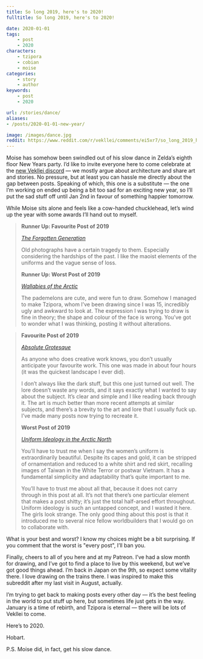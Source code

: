 ```yaml
---
title: So long 2019, here's to 2020!
fulltitle: So long 2019, here's to 2020!

date: 2020-01-01
tags:
    - post
    - 2020
characters:
    - tzipora
    - cobian
    - moise
categories:
    - story
    - author
keywords:
    - post
    - 2020

url: /stories/dance/
aliases:
- /posts/2020-01-01-new-year/

image: /images/dance.jpg
reddit: https://www.reddit.com/r/vekllei/comments/ei5xr7/so_long_2019_heres_to_2020/
---
```


Moise has somehow been swindled out of his slow dance in Zelda’s eighth floor New Years party. I’d like to invite everyone here to come celebrate at the [new Vekllei discord](https://discord.gg/dCE6vSU) — we mostly argue about architecture and share art and stories. No pressure, but at least you can hassle me directly about the gap between posts. Speaking of which, this one is a substitute — the one I’m working on ended up being a bit too sad for an exciting new year, so I’ll put the sad stuff off until Jan 2nd in favour of something happier tomorrow.

While Moise sits alone and feels like a cow-handed chucklehead, let’s wind up the year with some awards I’ll hand out to myself.

>**Runner Up: Favourite Post of 2019**
>
>[*The Forgotten Generation*](https://www.reddit.com/r/worldbuilding/comments/auz580/the_forgotten_generation/)
>
>Old photographs have a certain tragedy to them. Especially considering the hardships of the past. I like the maoist elements of the uniforms and the vague sense of loss.
>
>**Runner Up: Worst Post of 2019**
>
>[*Wallabies of the Arctic*](https://www.reddit.com/r/vekllei/comments/e6iykk/wallabies_of_the_arctic_veklleis_pademelon_and/)
>
>The pademelons are cute, and were fun to draw. Somehow I managed to make Tzipora, whom I’ve been drawing since I was 15, incredibly ugly and awkward to look at. The expression I was trying to draw is fine in theory; the shape and colour of the face is wrong. You’ve got to wonder what I was thinking, posting it without alterations.

>**Favourite Post of 2019**
>
>[*Absolute Grotesque*](https://www.reddit.com/r/worldbuilding/comments/c05k16/absolute_grotesque/)
>
>As anyone who does creative work knows, you don’t usually anticipate your favourite work. This one was made in about four hours (it was the quickest landscape I ever did).
>
>I don’t always like the dark stuff, but this one just turned out well. The lore doesn’t waste any words, and it says exactly what I wanted to say about the subject. It’s clear and simple and I like reading back through it. The art is much better than more recent attempts at similar subjects, and there’s a brevity to the art and lore that I usually fuck up. I’ve made many posts now trying to recreate it.
>
>**Worst Post of 2019**
>
>[*Uniform Ideology in the Arctic North*](https://www.reddit.com/r/vekllei/comments/dj5di0/uniform_ideology_in_the_arctic_north/)
>
>You’ll have to trust me when I say the women’s uniform is extraordinarily beautiful. Despite its capes and gold, it can be stripped of ornamentation and reduced to a white shirt and red skirt, recalling images of Taiwan in the White Terror or postwar Vietnam. It has a fundamental simplicity and adaptability that’s quite important to me.
>
>You’ll have to trust me about all that, because it does not carry through in this post at all. It’s not that there’s one particular element that makes a post shitty; it’s just the total half-arsed effort throughout. Uniform ideology is such an untapped concept, and I wasted it here. The girls look strange. The only good thing about this post is that it introduced me to several nice fellow worldbuilders that I would go on to collaborate with.

What is your best and worst? I know my choices might be a bit surprising. If you comment that the worst is "every post", I’ll ban you.

Finally, cheers to all of you here and at my Patreon. I’ve had a slow month for drawing, and I’ve got to find a place to live by this weekend, but we’ve got good things ahead. I’m back in Japan on the 9th, so expect some vitality there. I love drawing on the trains there. I was inspired to make this subreddit after my last visit in August, actually.

I’m trying to get back to making posts every other day — it’s the best feeling in the world to put stuff up here, but sometimes life just gets in the way. January is a time of rebirth, and Tzipora is eternal — there will be lots of Vekllei to come.

Here’s to 2020.

Hobart.

P.S. Moise did, in fact, get his slow dance.
